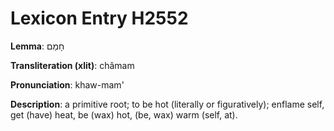 # Lexicon Entry H2552

**Lemma**: חָמַם

**Transliteration (xlit)**: châmam

**Pronunciation**: khaw-mam'

**Description**:
a primitive root; to be hot (literally or figuratively); enflame self, get (have) heat, be (wax) hot, (be, wax) warm (self, at).
